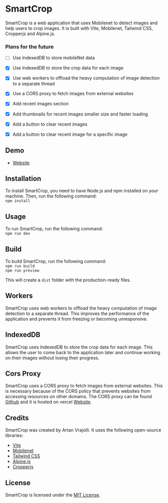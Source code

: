 # SmartCrop

SmartCrop is a web application that uses Mobilenet to detect images and help users to crop images. It is built with Vite, Mobilenet, Tailwind CSS, Cropperjs and Alpine.js.



### Plans for the future ###
- [ ] Use IndexedDB to store mobileNet data
- [x] Use IndexedDB to store the crop data for each image
- [x] Use web workers to offload the heavy computation of image detection to a separate thread
- [x] Use a CORS proxy to fetch images from external websites
- [x] Add recent images section
- [x] Add thumbnails for recent images smaller size and faster loading
- [x] Add a button to clear recent images
- [x] Add a button to clear recent image for a specific image


## Demo
- [Website](https://artanvrajolli.github.io/SmartCrop/)

## Installation

To install SmartCrop, you need to have Node.js and npm installed on your machine. Then, run the following command:  
```npm install```

## Usage

To run SmartCrop, run the following command:  
```npm run dev```

## Build
To build SmartCrop, run the following command:  
```npm run build```  
```npm run preview```


This will create a `dist` folder with the production-ready files.

## Workers
SmartCrop uses web workers to offload the heavy computation of image detection to a separate thread. This improves the performance of the application and prevents it from freezing or becoming unresponsive.
## IndexedDB
SmartCrop uses IndexedDB to store the crop data for each image. This allows the user to come back to the application later and continue working on their images without losing their progress.

## Cors Proxy
SmartCrop uses a CORS proxy to fetch images from external websites. This is necessary because of the CORS policy that prevents websites from accessing resources on other domains. The CORS proxy can be found [Github](https://github.com/artanvrajolli/CorsNova) and it is hosted on vercel [Website](https://corsnova.vercel.app/).

## Credits

SmartCrop was created by Artan Vrajolli. It uses the following open-source libraries:
- [Vite](https://vitejs.dev/)
- [Mobilenet](https://github.com/tensorflow/tfjs-models/tree/master/mobilenet)
- [Tailwind CSS](https://tailwindcss.com/)
- [Alpine.js](https://alpinejs.dev/)
- [Cropperjs](https://fengyuanchen.github.io/cropperjs/)

## License

SmartCrop is licensed under the [MIT License](LICENSE).



